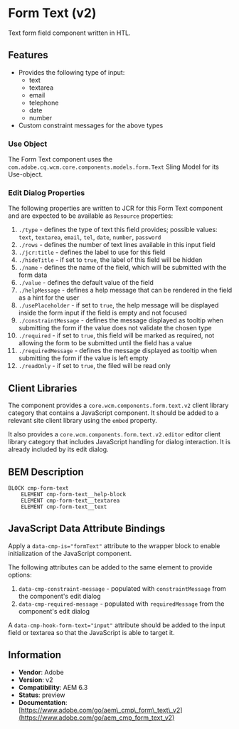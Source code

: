<!--
Copyright 2017 Adobe Systems Incorporated

Licensed under the Apache License, Version 2.0 (the "License");
you may not use this file except in compliance with the License.
You may obtain a copy of the License at

    http://www.apache.org/licenses/LICENSE-2.0

Unless required by applicable law or agreed to in writing, software
distributed under the License is distributed on an "AS IS" BASIS,
WITHOUT WARRANTIES OR CONDITIONS OF ANY KIND, either express or implied.
See the License for the specific language governing permissions and
limitations under the License.
-->
Form Text (v2)
====
Text form field component written in HTL.

## Features

* Provides the following type of input:
  * text
  * textarea
  * email
  * telephone
  * date
  * number
* Custom constraint messages for the above types

### Use Object
The Form Text component uses the `com.adobe.cq.wcm.core.components.models.form.Text` Sling Model for its Use-object.

### Edit Dialog Properties
The following properties are written to JCR for this Form Text component and are expected to be available as `Resource` properties:

1. `./type` - defines the type of text this field provides; possible values: `text`, `textarea`, `email`, `tel`, `date`, `number`,
`password`
2. `./rows` - defines the number of text lines available in this input field
3. `./jcr:title` - defines the label to use for this field
3. `./hideTitle` - if set to `true`, the label of this field will be hidden
4. `./name` - defines the name of the field, which will be submitted with the form data
5. `./value` - defines the default value of the field
6. `./helpMessage` - defines a help message that can be rendered in the field as a hint for the user
7. `./usePlaceholder` - if set to `true`, the help message will be displayed inside the form input if the field is empty and not focused
8. `./constraintMessage` - defines the message displayed as tooltip when submitting the form if the value does not validate the chosen type
9. `./required` - if set to `true`, this field will be marked as required, not allowing the form to be submitted until the field has a value
10. `./requiredMessage` - defines the message displayed as tooltip when submitting the form if the value is left empty
11. `./readOnly` - if set to `true`, the filed will be read only

## Client Libraries
The component provides a `core.wcm.components.form.text.v2` client library category that contains a JavaScript component.
It should be added to a relevant site client library using the `embed` property.

It also provides a `core.wcm.components.form.text.v2.editor` editor client library category that includes JavaScript
handling for dialog interaction. It is already included by its edit dialog.

## BEM Description
```
BLOCK cmp-form-text
    ELEMENT cmp-form-text__help-block
    ELEMENT cmp-form-text__textarea
    ELEMENT cmp-form-text__text
```

## JavaScript Data Attribute Bindings
Apply a `data-cmp-is="formText"` attribute to the wrapper block to enable initialization of the JavaScript component.

The following attributes can be added to the same element to provide options:

1. `data-cmp-constraint-message` - populated with `constraintMessage` from the component's edit dialog
2. `data-cmp-required-message` - populated with  `requiredMessage` from the component's edit dialog

A `data-cmp-hook-form-text="input"` attribute should be added to the input field or textarea so that the JavaScript is able to target it.

## Information
* **Vendor**: Adobe
* **Version**: v2
* **Compatibility**: AEM 6.3
* **Status**: preview
* **Documentation**: [https://www.adobe.com/go/aem\_cmp\_form\_text\_v2](https://www.adobe.com/go/aem_cmp_form_text_v2)

